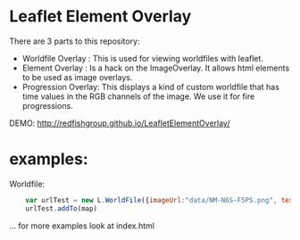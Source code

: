 Leaflet Element Overlay
================

There are 3 parts to this repository:
* Worldfile Overlay : This is used for viewing worldfiles with leaflet. 
* Element Overlay : Is a hack on the ImageOverlay. It allows html elements to be used as image overlays. 
* Progression Overlay: This displays a kind of custom worldfile that has time values in the RGB channels of the image. We use it for fire progressions. 

DEMO: http://redfishgroup.github.io/LeafletElementOverlay/

examples:
==============
Worldfile:
``` javascript
    var urlTest = new L.WorldFile({imageUrl:"data/NM-N6S-F5PS.png", textUrl:"data/NM-N6S-F5PS.pgw", opacity:0.4})
    urlTest.addTo(map) 
```
... for more examples look at index.html


